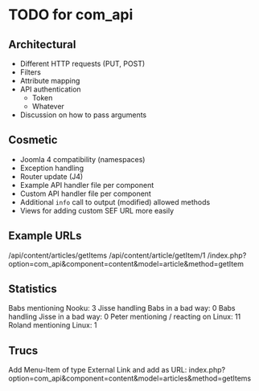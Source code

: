 # TODO for com_api

## Architectural
- Different HTTP requests (PUT, POST)
- Filters
- Attribute mapping
- API authentication
    - Token
    - Whatever
- Discussion on how to pass arguments

## Cosmetic
- Joomla 4 compatibility (namespaces)
- Exception handling
- Router update (J4)
- Example API handler file per component
- Custom API handler file per component
- Additional `info` call to output (modified) allowed methods
- Views for adding custom SEF URL more easily

## Example URLs
/api/content/articles/getItems
/api/content/article/getItem/1
/index.php?option=com_api&component=content&model=article&method=getItem

## Statistics
Babs mentioning Nooku: 3
Jisse handling Babs in a bad way: 0
Babs handling Jisse in a bad way: 0
Peter mentioning / reacting on Linux: 11
Roland mentioning Linux: 1

## Trucs
Add Menu-Item of type External Link and add as URL:
index.php?option=com_api&component=content&model=articles&method=getItems
